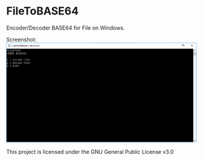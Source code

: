 # FileToBASE64
Encoder/Decoder BASE64 for File on Windows.

Screenshot:
![ScreenShot](https://raw.githubusercontent.com/Neosama/FileToBASE64/master/x.PNG)

This project is licensed under the GNU General Public License v3.0
